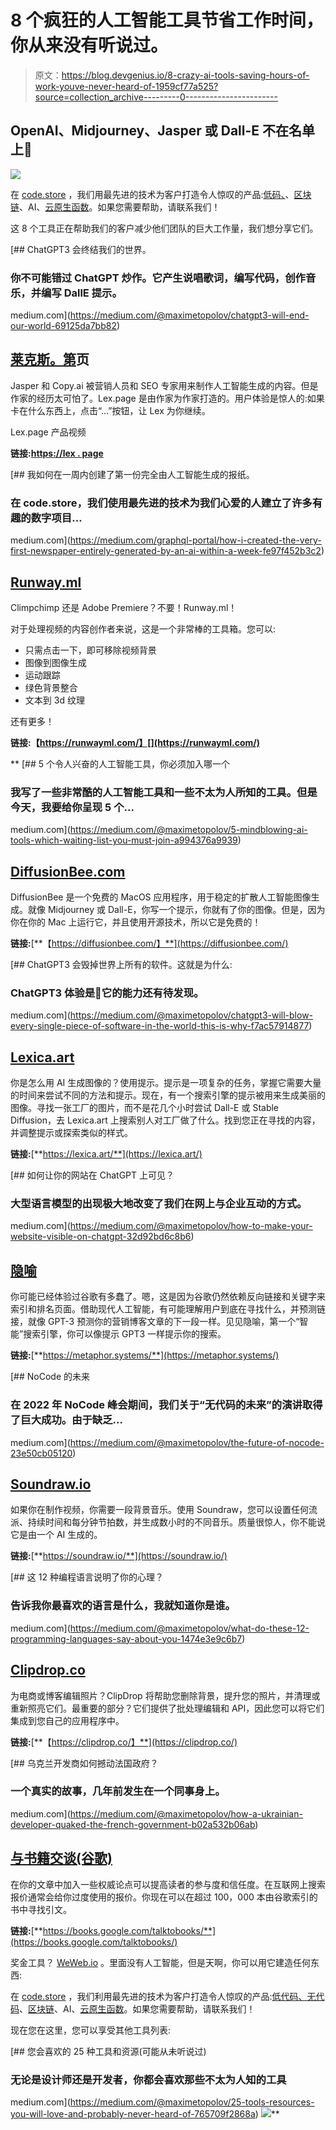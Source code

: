 # 8 个疯狂的人工智能工具节省工作时间，你从来没有听说过。

> 原文：<https://blog.devgenius.io/8-crazy-ai-tools-saving-hours-of-work-youve-never-heard-of-1959cf77a525?source=collection_archive---------0----------------------->

## OpenAI、Midjourney、Jasper 或 Dall-E 不在名单上🤦

![](img/2d66f34c6fb749b525a69ff36a03b5ae.png)

在 [code.store](https://code.store) ，我们用最先进的技术为客户打造令人惊叹的产品:[低码、](https://code.store/no-code-store)、[区块链](https://code.store/post/how-to-hire-web3-developers)、AI、[云原生函数](https://code.store/post/public-cloud-services-compared-2022)。如果您需要帮助，请联系我们！

这 8 个工具正在帮助我们的客户减少他们团队的巨大工作量，我们想分享它们。

[](https://medium.com/@maximetopolov/chatgpt3-will-end-our-world-69125da7bb82) [## ChatGPT3 会终结我们的世界。

### 你不可能错过 ChatGPT 炒作。它产生说唱歌词，编写代码，创作音乐，并编写 DallE 提示。

medium.com](https://medium.com/@maximetopolov/chatgpt3-will-end-our-world-69125da7bb82) 

## [莱克斯。第](https://lex.page)页

Jasper 和 Copy.ai 被营销人员和 SEO 专家用来制作人工智能生成的内容。但是作家的经历太可怕了。Lex.page 是由作家为作家打造的。用户体验是惊人的:如果卡在什么东西上，点击“…”按钮，让 Lex 为你继续。

Lex.page 产品视频

**链接:**[**https://lex . page**](https://lex.page)

[](https://medium.com/graphql-portal/how-i-created-the-very-first-newspaper-entirely-generated-by-an-ai-within-a-week-fe97f452b3c2) [## 我如何在一周内创建了第一份完全由人工智能生成的报纸。

### 在 code.store，我们使用最先进的技术为我们心爱的人建立了许多有趣的数字项目…

medium.com](https://medium.com/graphql-portal/how-i-created-the-very-first-newspaper-entirely-generated-by-an-ai-within-a-week-fe97f452b3c2) 

## [Runway.ml](http://Runway.ml)

Climpchimp 还是 Adobe Premiere？不要！Runway.ml！

对于处理视频的内容创作者来说，这是一个非常棒的工具箱。您可以:

*   只需点击一下，即可移除视频背景
*   图像到图像生成
*   运动跟踪
*   绿色背景整合
*   文本到 3d 纹理

还有更多！

**链接:【https://runwayml.com/】[](https://runwayml.com/)**

**[](https://medium.com/@maximetopolov/5-mindblowing-ai-tools-which-waiting-list-you-must-join-a994376a9939) [## 5 个令人兴奋的人工智能工具，你必须加入哪一个

### 我写了一些非常酷的人工智能工具和一些不太为人所知的工具。但是今天，我要给你呈现 5 个…

medium.com](https://medium.com/@maximetopolov/5-mindblowing-ai-tools-which-waiting-list-you-must-join-a994376a9939) 

## [DiffusionBee.com](https://diffusionbee.com/)

DiffusionBee 是一个免费的 MacOS 应用程序，用于稳定的扩散人工智能图像生成。就像 Midjourney 或 Dall-E，你写一个提示，你就有了你的图像。但是，因为你在你的 Mac 上运行它，并且使用开源技术，所以它是免费的！

**链接:**[**【https://diffusionbee.com/】**](https://diffusionbee.com/)

[](https://medium.com/@maximetopolov/chatgpt3-will-blow-every-single-piece-of-software-in-the-world-this-is-why-f7ac57914877) [## ChatGPT3 会毁掉世界上所有的软件。这就是为什么:

### ChatGPT3 体验是🤯它的能力还有待发现。

medium.com](https://medium.com/@maximetopolov/chatgpt3-will-blow-every-single-piece-of-software-in-the-world-this-is-why-f7ac57914877) 

## [Lexica.art](https://lexica.art/)

你是怎么用 AI 生成图像的？使用提示。提示是一项复杂的任务，掌握它需要大量的时间来尝试不同的方法和提示。现在，有一个搜索引擎的提示被用来生成美丽的图像。寻找一张工厂的图片，而不是花几个小时尝试 Dall-E 或 Stable Diffusion，去 Lexica.art 上搜索别人对工厂做了什么。找到您正在寻找的内容，并调整提示或探索类似的样式。

**链接:**[**https://lexica.art/**](https://lexica.art/)

[](https://medium.com/@maximetopolov/how-to-make-your-website-visible-on-chatgpt-32d92bd6c8b6) [## 如何让你的网站在 ChatGPT 上可见？

### 大型语言模型的出现极大地改变了我们在网上与企业互动的方式。

medium.com](https://medium.com/@maximetopolov/how-to-make-your-website-visible-on-chatgpt-32d92bd6c8b6) 

## [隐喻](https://metaphor.systems/)

你可能已经体验过谷歌有多蠢了。嗯，这是因为谷歌仍然依赖反向链接和关键字来索引和排名页面。借助现代人工智能，有可能理解用户到底在寻找什么，并预测链接，就像 GPT-3 预测你的营销博客文章的下一段一样。见见隐喻，第一个“智能”搜索引擎，你可以像提示 GPT3 一样提示你的搜索。

**链接:**[**https://metaphor.systems/**](https://metaphor.systems/)

[](https://medium.com/@maximetopolov/the-future-of-nocode-23e50cb05120) [## NoCode 的未来

### 在 2022 年 NoCode 峰会期间，我们关于“无代码的未来”的演讲取得了巨大成功。由于缺乏…

medium.com](https://medium.com/@maximetopolov/the-future-of-nocode-23e50cb05120) 

## [Soundraw.io](https://soundraw.io/)

如果你在制作视频，你需要一段背景音乐。使用 Soundraw，您可以设置任何流派、持续时间和每分钟节拍数，并生成数小时的不同音乐。质量很惊人，你不能说它是由一个 AI 生成的。

**链接:**[**https://soundraw.io/**](https://soundraw.io/)

[](https://medium.com/@maximetopolov/what-do-these-12-programming-languages-say-about-you-1474e3e9c6b7) [## 这 12 种编程语言说明了你的心理？

### 告诉我你最喜欢的语言是什么，我就知道你是谁。

medium.com](https://medium.com/@maximetopolov/what-do-these-12-programming-languages-say-about-you-1474e3e9c6b7) 

## [Clipdrop.co](https://clipdrop.co/)

为电商或博客编辑照片？ClipDrop 将帮助您删除背景，提升您的照片，并清理或重新照亮它们。最重要的部分？它们提供了批处理编辑和 API，因此您可以将它们集成到您自己的应用程序中。

**链接:**[**【https://clipdrop.co/】**](https://clipdrop.co/)

[](https://medium.com/@maximetopolov/how-a-ukrainian-developer-quaked-the-french-government-b02a532b06ab) [## 乌克兰开发商如何撼动法国政府？

### 一个真实的故事，几年前发生在一个同事身上。

medium.com](https://medium.com/@maximetopolov/how-a-ukrainian-developer-quaked-the-french-government-b02a532b06ab) 

## [与书籍交谈(谷歌)](https://books.google.com/talktobooks/)

在你的文章中加入一些权威论点可以提高读者的参与度和信任度。在互联网上搜索报价通常会给你过度使用的报价。你现在可以在超过 100，000 本由谷歌索引的书中寻找引文。

**链接:**[**https://books.google.com/talktobooks/**](https://books.google.com/talktobooks/)

奖金工具？ [WeWeb.io](https://www.weweb.io/) 。里面没有人工智能，但是天啊，你可以用它建造任何东西:

在 [code.store](https://code.store) ，我们利用最先进的技术为客户打造令人惊叹的产品:[低代码、无代码](https://code.store/no-code-store)、[区块链](https://code.store/post/how-to-hire-web3-developers)、AI、[云原生函数](https://code.store/post/public-cloud-services-compared-2022)。如果您需要帮助，请联系我们！

现在您在这里，您可以享受其他工具列表:

[](https://medium.com/@maximetopolov/25-tools-resources-you-will-love-and-probably-never-heard-of-765709f2868a) [## 您会喜欢的 25 种工具和资源(可能从未听说过)

### 无论是设计师还是开发者，你都会喜欢那些不太为人知的工具

medium.com](https://medium.com/@maximetopolov/25-tools-resources-you-will-love-and-probably-never-heard-of-765709f2868a) ![](img/e6cea94bbdbf5fe17c0892e77b7d68d0.png)**
